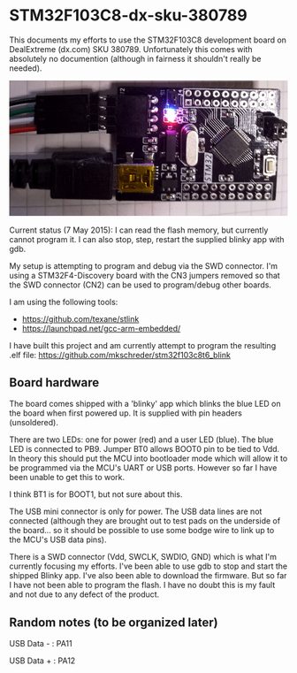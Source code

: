 # STM32F103C8-dx-sku-380789
This documents my efforts to use the STM32F103C8 development board on DealExtreme (dx.com) SKU 380789. Unfortunately this comes with absolutely no documention (although in fairness it shouldn't really be needed).

![STM32F103C8 ARM Cortex-M3 dev board from DX.com ](https://raw.githubusercontent.com/jdesbonnet/STM32F103C8-dx-sku-380789/master/doc/STM32F103C8-DX-380789.jpg)

Current status (7 May 2015): I can read the flash memory, but currently cannot program it. I can also stop, step, restart the supplied blinky app with gdb.

My setup is attempting to program and debug via the SWD connector. I'm using a STM32F4-Discovery board with the CN3 jumpers removed so that the SWD connector (CN2) can be used to program/debug other boards.

I am using the following tools:

* https://github.com/texane/stlink
* https://launchpad.net/gcc-arm-embedded/

I have built this project and am currently attempt to program the resulting .elf file:
https://github.com/mkschreder/stm32f103c8t6_blink

## Board hardware

The board comes shipped with a 'blinky' app which blinks the blue LED on the board when first powered up. It is supplied with pin headers (unsoldered).

There are two LEDs: one for power (red) and a user LED (blue). The blue LED is connected to PB9. Jumper BT0 allows BOOT0 pin to be tied to Vdd. In theory this should put the MCU into bootloader mode which will allow it to be programmed via the MCU's UART or USB ports. However so far I have been unable to get this to work.  

I think BT1 is for BOOT1, but not sure about this.  

The USB mini connector is only for power. The USB data lines are not connected (although they are brought out to test pads on the underside of the board... so it should be possible to use some bodge wire to link up to the MCU's USB data pins).

There is a SWD connector (Vdd, SWCLK, SWDIO, GND) which is what I'm currently focusing my efforts. I've been able to use gdb to stop and start the shipped Blinky app. I've also been able to download the firmware. But so far I have not been able to program the flash. I have no doubt this is my fault and not due to any defect of the product.

## Random notes (to be organized later)

USB Data - : PA11

USB Data + : PA12


